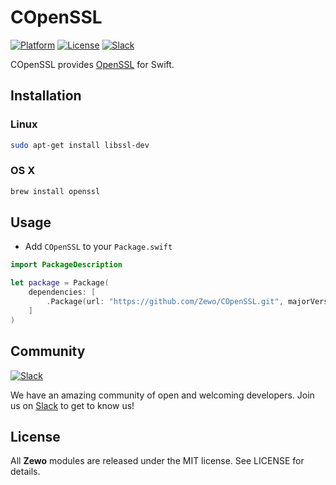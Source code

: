 # COpenSSL

[![Platform][platform-badge]][platform-url]
[![License][mit-badge]][mit-url]
[![Slack][slack-badge]][slack-url]

COpenSSL provides [OpenSSL](https://www.openssl.org) for Swift.

## Installation

### Linux

```bash
sudo apt-get install libssl-dev
```

### OS X

```bash
brew install openssl
```

## Usage

- Add `COpenSSL` to your `Package.swift`

```swift
import PackageDescription

let package = Package(
	dependencies: [
		.Package(url: "https://github.com/Zewo/COpenSSL.git", majorVersion: 0, minor: 15)
	]
)

```

## Community

[![Slack][slack-image]][slack-url]

We have an amazing community of open and welcoming developers. Join us on [Slack][slack-url] to get to know us!

## License

All **Zewo** modules are released under the MIT license. See LICENSE for details.

[platform-badge]: https://img.shields.io/badge/Platform-Mac%20%26%20Linux-lightgray.svg?style=flat
[platform-url]: https://swift.org
[mit-badge]: https://img.shields.io/badge/License-MIT-blue.svg?style=flat
[mit-url]: https://tldrlegal.com/license/mit-license
[slack-image]: http://s13.postimg.org/ybwy92ktf/Slack.png
[slack-badge]: https://zewo-slackin.herokuapp.com/badge.svg
[slack-url]: http://slack.zewo.io
